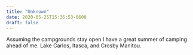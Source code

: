 ```yaml
---
title: "Unknown"
date: 2020-05-25T15:36:53-0600
draft: false
---
```


Assuming the campgrounds stay open I have a great summer of camping ahead of me. Lake Carlos, Itasca, and Crosby Manitou.
